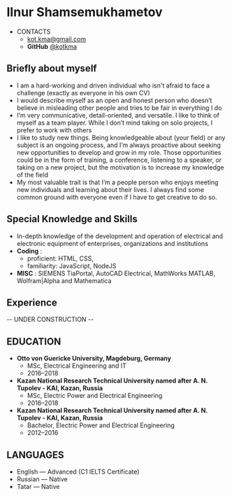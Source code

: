 # Ilnur Shamsemukhametov

- CONTACTS
  - [kot.kma@gmail.com](mailto:kot.kma@gmail.com)
  - **GitHub**        [@kotkma](https://github.com/kotkma)

## Briefly about myself

- I am a hard-working and driven individual who isn't afraid to face a challenge (exactly as everyone in his own CV)
- I would describe myself as an open and honest person who doesn’t believe in misleading other people and tries to be fair in everything I do
- I’m very communicative, detail-oriented, and versatile. I like to think of myself as a team player. While I don’t mind taking on solo projects, I prefer to work with others
- I like to study new things. Being knowledgeable about (your field) or any subject is an ongoing process, and I’m always proactive about seeking new opportunities to develop and grow in my role. Those opportunities could be in the form of training, a conference, listening to a speaker, or taking on a new project, but the motivation is to increase my knowledge of the field
- My most valuable trait is that I’m a people person who enjoys meeting new individuals and learning about their lives. I always find some common ground with everyone even if I have to get creative to do so.

## Special Knowledge and Skills

- In-depth knowledge of the development and operation of electrical and electronic equipment of
  enterprises, organizations and institutions
- **Coding** :
  - proficient: HTML, CSS,
  - familiarity: JavaScript, NodeJS
- **MISC** :  SIEMENS TiaPortal, AutoCAD Electrical, MathWorks MATLAB, Wolfram|Alpha and Mathematica

## Experience

-- UNDER CONSTRUCTION --

## EDUCATION

- **Otto von Guericke University, Magdeburg, Germany**
  - MSc, Electrical Engineering and IT
  - 2016–2018
- **Kazan National Research Technical University
  named after A. N. Tupolev - KAI, Kazan, Russia**
  - MSc, Electric Power and Electrical Engineering
  - 2016–2018
- **Kazan National Research Technical University
  named after A. N. Tupolev - KAI, Kazan, Russia**
  - Bachelor, Electric Power and Electrical Engineering
  - 2012–2016

## LANGUAGES

- English — Advanced (C1 IELTS Certificate)
- Russian — Native
- Tatar — Native